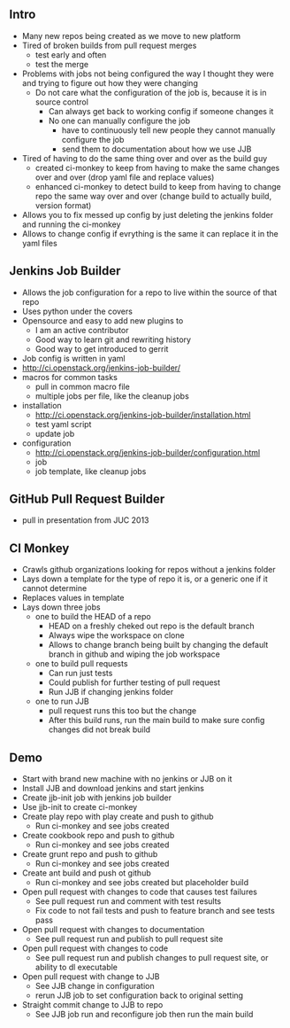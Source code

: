 Intro
---
* Many new repos being created as we move to new platform
* Tired of broken builds from pull request merges
  * test early and often
  * test the merge
* Problems with jobs not being configured the way I thought they were and trying to figure out how they were changing
  * Do not care what the configuration of the job is, because it is in source control
    * Can always get back to working config if someone changes it
    * No one can manually configure the job
      * have to continuously tell new people they cannot manually configure the job
      * send them to documentation about how we use JJB
* Tired of having to do the same thing over and over as the build guy
  * created ci-monkey to keep from having to make the same changes over and over (drop yaml file and replace values)
  * enhanced ci-monkey to detect build to keep from having to change repo the same way over and over (change build to actually build, version format)
* Allows you to fix messed up config by just deleting the jenkins folder and running the ci-monkey
* Allows to change config if evrything is the same it can replace it in the yaml files


Jenkins Job Builder
---
* Allows the job configuration for a repo to live within the source of that repo
* Uses python under the covers
* Opensource and easy to add new plugins to
  * I am an active contributor
  * Good way to learn git and rewriting history
  * Good way to get introduced to gerrit
* Job config is written in yaml
* http://ci.openstack.org/jenkins-job-builder/
* macros for common tasks
  * pull in common macro file
  * multiple jobs per file, like the cleanup jobs
* installation
  * http://ci.openstack.org/jenkins-job-builder/installation.html
  * test yaml script
  * update job
* configuration
  * http://ci.openstack.org/jenkins-job-builder/configuration.html
  * job
  * job template, like cleanup jobs


GitHub Pull Request Builder
---
* pull in presentation from JUC 2013


CI Monkey
---
* Crawls github organizations looking for repos without a jenkins folder
* Lays down a template for the type of repo it is, or a generic one if it cannot determine
* Replaces values in template
* Lays down three jobs
  * one to build the HEAD of a repo
    * HEAD on a freshly cheked out repo is the default branch
    * Always wipe the workspace on clone
    * Allows to change branch being built by changing the default branch in github and wiping the job workspace
  * one to build pull requests
    * Can run just tests
    * Could publish for further testing of pull request
    * Run JJB if changing jenkins folder
  * one to run JJB
    * pull request runs this too but the change
    * After this build runs, run the main build to make sure config changes did not break build


Demo
---
* Start with brand new machine with no jenkins or JJB on it
* Install JJB and download jenkins and start jenkins
* Create jjb-init job with jenkins job builder
* Use jjb-init to create ci-monkey
* Create play repo with play create and push to github
  * Run ci-monkey and see jobs created
* Create cookbook repo and push to github
  * Run ci-monkey and see jobs created
* Create grunt repo and push to github
  * Run ci-monkey and see jobs created
* Create ant build and push ot github
  * Run ci-monkey and see jobs created but placeholder build
* Open pull request with changes to code that causes test failures
  * See pull request run and comment with test results
  * Fix code to not fail tests and push to feature branch and see tests pass
* Open pull request with changes to documentation
  * See pull request run and publish to pull request site
* Open pull request with changes to code
  * See pull request run and publish changes to pull request site, or ability to dl executable
* Open pull request with change to JJB
  * See JJB change in configuration
  * rerun JJB job to set configuration back to original setting
* Straight commit change to JJB to repo
  * See JJB job run and reconfigure job then run the main build
